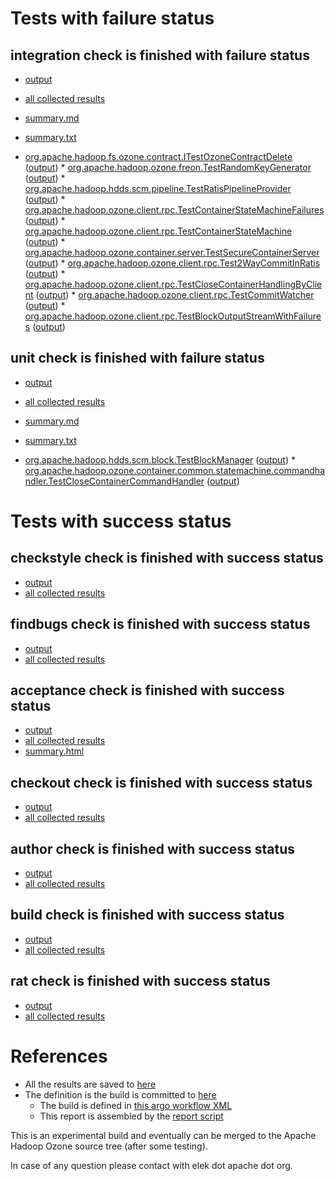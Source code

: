# Tests with failure status

## integration check is finished with failure status

   * [output](https://raw.githubusercontent.com/elek/ozone-ci/master/pr/pr-hdds-1553-zhl8q/integration/output.log)
   * [all collected results](https://github.com/elek/ozone-ci/tree/master/pr/pr-hdds-1553-zhl8q/integration)
   * [summary.md](https://github.com/elek/ozone-ci/tree/master/pr/pr-hdds-1553-zhl8q/integration/summary.md)
   * [summary.txt](https://github.com/elek/ozone-ci/tree/master/pr/pr-hdds-1553-zhl8q/integration/summary.txt)

 * [org.apache.hadoop.fs.ozone.contract.ITestOzoneContractDelete](hadoop-ozone/ozonefs/org.apache.hadoop.fs.ozone.contract.ITestOzoneContractDelete.txt) ([output](hadoop-ozone/ozonefs/org.apache.hadoop.fs.ozone.contract.ITestOzoneContractDelete-output.txt/\n)) * [org.apache.hadoop.ozone.freon.TestRandomKeyGenerator](hadoop-ozone/tools/org.apache.hadoop.ozone.freon.TestRandomKeyGenerator.txt) ([output](hadoop-ozone/tools/org.apache.hadoop.ozone.freon.TestRandomKeyGenerator-output.txt/\n)) * [org.apache.hadoop.hdds.scm.pipeline.TestRatisPipelineProvider](hadoop-ozone/integration-test/org.apache.hadoop.hdds.scm.pipeline.TestRatisPipelineProvider.txt) ([output](hadoop-ozone/integration-test/org.apache.hadoop.hdds.scm.pipeline.TestRatisPipelineProvider-output.txt/\n)) * [org.apache.hadoop.ozone.client.rpc.TestContainerStateMachineFailures](hadoop-ozone/integration-test/org.apache.hadoop.ozone.client.rpc.TestContainerStateMachineFailures.txt) ([output](hadoop-ozone/integration-test/org.apache.hadoop.ozone.client.rpc.TestContainerStateMachineFailures-output.txt/\n)) * [org.apache.hadoop.ozone.client.rpc.TestContainerStateMachine](hadoop-ozone/integration-test/org.apache.hadoop.ozone.client.rpc.TestContainerStateMachine.txt) ([output](hadoop-ozone/integration-test/org.apache.hadoop.ozone.client.rpc.TestContainerStateMachine-output.txt/\n)) * [org.apache.hadoop.ozone.container.server.TestSecureContainerServer](hadoop-ozone/integration-test/org.apache.hadoop.ozone.container.server.TestSecureContainerServer.txt) ([output](hadoop-ozone/integration-test/org.apache.hadoop.ozone.container.server.TestSecureContainerServer-output.txt/\n)) * [org.apache.hadoop.ozone.client.rpc.Test2WayCommitInRatis](hadoop-ozone/integration-test/org.apache.hadoop.ozone.client.rpc.Test2WayCommitInRatis.txt) ([output](hadoop-ozone/integration-test/org.apache.hadoop.ozone.client.rpc.Test2WayCommitInRatis-output.txt/\n)) * [org.apache.hadoop.ozone.client.rpc.TestCloseContainerHandlingByClient](hadoop-ozone/integration-test/org.apache.hadoop.ozone.client.rpc.TestCloseContainerHandlingByClient.txt) ([output](hadoop-ozone/integration-test/org.apache.hadoop.ozone.client.rpc.TestCloseContainerHandlingByClient-output.txt/\n)) * [org.apache.hadoop.ozone.client.rpc.TestCommitWatcher](hadoop-ozone/integration-test/org.apache.hadoop.ozone.client.rpc.TestCommitWatcher.txt) ([output](hadoop-ozone/integration-test/org.apache.hadoop.ozone.client.rpc.TestCommitWatcher-output.txt/\n)) * [org.apache.hadoop.ozone.client.rpc.TestBlockOutputStreamWithFailures](hadoop-ozone/integration-test/org.apache.hadoop.ozone.client.rpc.TestBlockOutputStreamWithFailures.txt) ([output](hadoop-ozone/integration-test/org.apache.hadoop.ozone.client.rpc.TestBlockOutputStreamWithFailures-output.txt/\n))


## unit check is finished with failure status

   * [output](https://raw.githubusercontent.com/elek/ozone-ci/master/pr/pr-hdds-1553-zhl8q/unit/output.log)
   * [all collected results](https://github.com/elek/ozone-ci/tree/master/pr/pr-hdds-1553-zhl8q/unit)
   * [summary.md](https://github.com/elek/ozone-ci/tree/master/pr/pr-hdds-1553-zhl8q/unit/summary.md)
   * [summary.txt](https://github.com/elek/ozone-ci/tree/master/pr/pr-hdds-1553-zhl8q/unit/summary.txt)

 * [org.apache.hadoop.hdds.scm.block.TestBlockManager](hadoop-hdds/server-scm/org.apache.hadoop.hdds.scm.block.TestBlockManager.txt) ([output](hadoop-hdds/server-scm/org.apache.hadoop.hdds.scm.block.TestBlockManager-output.txt/\n)) * [org.apache.hadoop.ozone.container.common.statemachine.commandhandler.TestCloseContainerCommandHandler](hadoop-hdds/container-service/org.apache.hadoop.ozone.container.common.statemachine.commandhandler.TestCloseContainerCommandHandler.txt) ([output](hadoop-hdds/container-service/org.apache.hadoop.ozone.container.common.statemachine.commandhandler.TestCloseContainerCommandHandler-output.txt/\n))



# Tests with success status

## checkstyle check is finished with success status

   * [output](https://raw.githubusercontent.com/elek/ozone-ci/master/pr/pr-hdds-1553-zhl8q/checkstyle/output.log)
   * [all collected results](https://github.com/elek/ozone-ci/tree/master/pr/pr-hdds-1553-zhl8q/checkstyle)


## findbugs check is finished with success status

   * [output](https://raw.githubusercontent.com/elek/ozone-ci/master/pr/pr-hdds-1553-zhl8q/findbugs/output.log)
   * [all collected results](https://github.com/elek/ozone-ci/tree/master/pr/pr-hdds-1553-zhl8q/findbugs)


## acceptance check is finished with success status

   * [output](https://raw.githubusercontent.com/elek/ozone-ci/master/pr/pr-hdds-1553-zhl8q/acceptance/output.log)
   * [all collected results](https://github.com/elek/ozone-ci/tree/master/pr/pr-hdds-1553-zhl8q/acceptance)
   * [summary.html](https://elek.github.io/ozone-ci/pr/pr-hdds-1553-zhl8q/acceptance/summary.html)


## checkout check is finished with success status

   * [output](https://raw.githubusercontent.com/elek/ozone-ci/master/pr/pr-hdds-1553-zhl8q/checkout/output.log)
   * [all collected results](https://github.com/elek/ozone-ci/tree/master/pr/pr-hdds-1553-zhl8q/checkout)


## author check is finished with success status

   * [output](https://raw.githubusercontent.com/elek/ozone-ci/master/pr/pr-hdds-1553-zhl8q/author/output.log)
   * [all collected results](https://github.com/elek/ozone-ci/tree/master/pr/pr-hdds-1553-zhl8q/author)


## build check is finished with success status

   * [output](https://raw.githubusercontent.com/elek/ozone-ci/master/pr/pr-hdds-1553-zhl8q/build/output.log)
   * [all collected results](https://github.com/elek/ozone-ci/tree/master/pr/pr-hdds-1553-zhl8q/build)


## rat check is finished with success status

   * [output](https://raw.githubusercontent.com/elek/ozone-ci/master/pr/pr-hdds-1553-zhl8q/rat/output.log)
   * [all collected results](https://github.com/elek/ozone-ci/tree/master/pr/pr-hdds-1553-zhl8q/rat)




# References

 * All the results are saved to [here](https://github.com/elek/ozone-ci/tree/master/pr/pr-hdds-1553-zhl8q/)
 * The definition is the build is committed to [here](https://github.com/elek/argo-ozone)
    * The build is defined in [this argo workflow XML](https://github.com/elek/argo-ozone/blob/master/ozone-build.yaml)
    * This report is assembled by the [report script](https://github.com/elek/argo-ozone/blob/master/scripts/report.sh)

This is an experimental build and eventually can be merged to the Apache Hadoop Ozone source tree (after some testing).

In case of any question please contact with elek dot apache dot org.
